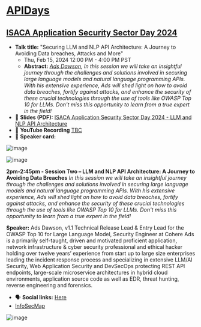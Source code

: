 # [APIDays](https://www.apidays.global/)
## [ISACA Application Security Sector Day 2024](https://www.apidays.global/interface/)

- **Talk title:** "Securing LLM and NLP API Architecture: A Journey to Avoiding Data breaches, Attacks and More"
  - Thu, Feb 15, 2024 12:00 PM - 4:00 PM PST
  - **Abstract:** _[Ads Dawson](https://linkedin.com/in/adamdawson0), In this session we will take an insightful journey through the challenges and solutions involved in securing large language models and natural language programming APIs. With his extensive experience, Ads will shed light on how to avoid data breaches, fortify against attacks, and enhance the security of these crucial technologies through the use of tools like OWASP Top 10 for LLMs. Don't miss this opportunity to learn from a true expert in the field!_
- 📄 **Slides (PDF):** [ISACA Application Security Sector Day 2024 - LLM and NLP API Architecture](ISACA%20Application%20Security%20Sector%20Day%202024%20-%20LLM%20and%20NLP%20API%20Architecture%20A%20Journey%20to%20Avoiding%20Data%20Breaches%20-%2002-15-2024%20-%20v1.1%20LIVE.pptx.pdf)
- 🍿 **YouTube Recording** [TBC]()
- 📣 **Speaker card:**

![image](https://github.com/GangGreenTemperTatum/speaking/assets/104169244/4fc5099a-464b-49b9-9028-e84b1e24a4eb)

![image](https://github.com/GangGreenTemperTatum/speaking/assets/104169244/ebfcd6a4-1295-4148-99ab-24d7945495e9)

**2pm-2:45pm - Session Two – LLM and NLP API Architecture: A Journey to Avoiding Data Breaches**
_In this session we will take an insightful journey through the challenges and solutions involved in securing large language models and natural language programming APIs. With his extensive experience, Ads will shed light on how to avoid data breaches, fortify against attacks, and enhance the security of these crucial technologies through the use of tools like OWASP Top 10 for LLMs. Don't miss this opportunity to learn from a true expert in the field!_

**Speaker:**
Ads Dawson, v1.1 Technical Release Lead & Entry Lead for the OWASP Top 10 for Large Language Model, Security Engineer at Cohere
Ads is a primarily self-taught, driven and motivated proficient application, network infrastructure & cyber security professional and ethical hacker holding over twelve years’ experience from start up to large size enterprises leading the incident response process and specializing in extensive LLM/AI Security, Web Application Security and DevSecOps protecting REST API endpoints, large-scale microservice architectures in hybrid cloud environments, application source code as well as EDR, threat hunting, reverse engineering and forensics.

- 🗣️ **Social links:** [Here](https://www.linkedin.com/feed/update/urn:li:activity:7153486349503709185/)
- [InfoSecMap](https://infosecmap.com/event/isaca-application-security-sector-day-2024/)

![image](https://github.com/GangGreenTemperTatum/speaking/assets/104169244/47a97fd3-d875-41ea-936c-d33c8c89c638)
